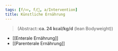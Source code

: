 ```yaml
---
tags: [f/💤, f/💩, a/Intervention]
title: Künstliche Ernährung
---
```

> (Abstract::**ca. 24 kcal/kg/d** (lean Bodyweight))
- [[Enterale Ernährung]]
- [[Parenterale Ernährung]]